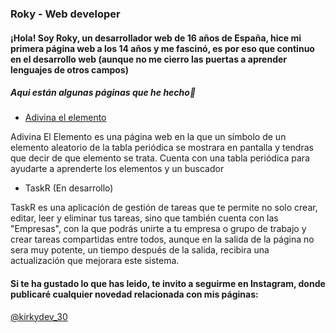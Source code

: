 ### Roky - Web developer

#### ¡Hola! Soy Roky, un desarrollador web de 16 años de España, hice mi primera página web a los 14 años y me fascinó, es por eso que continuo en el desarrollo web (aunque no me cierro las puertas a aprender lenguajes de otros campos)

##### Aqui están algunas páginas que he hecho👀
- [Adivina el elemento](https://adivinaelelemento.netlify.app)

Adivina El Elemento es una página web en la que un símbolo de un elemento aleatorio de la tabla periódica se mostrara en pantalla y tendras que decir de que elemento se trata. Cuenta con una tabla periódica para ayudarte a aprenderte los elementos y un buscador 

- TaskR (En desarrollo)

TaskR es una aplicación de gestión de tareas que te permite no solo crear, editar, leer y eliminar tus tareas, sino que también cuenta con las "Empresas", con la que podrás unirte a tu empresa o grupo de trabajo y crear tareas compartidas entre todos, aunque en la salida de la página no sera muy potente, un tiempo después de la salida, recibira una actualización que mejorara este sistema.

#### Si te ha gustado lo que has leido, te invito a seguirme en Instagram, donde publicaré cualquier novedad relacionada con mis páginas: 
[@kirkydev_30](https://www.instagram.com/kirkydev_30/) 

